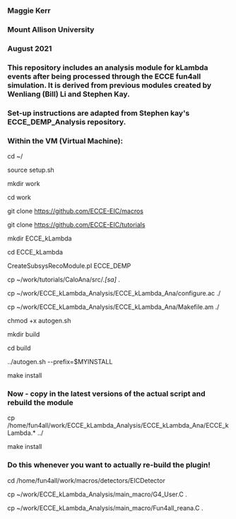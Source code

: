 ### Maggie Kerr

### Mount Allison University

### August 2021

### This repository includes an analysis module for kLambda events after being processed through the ECCE fun4all simulation. It is derived from previous modules created by Wenliang (Bill) Li and Stephen Kay.

### Set-up instructions are adapted from Stephen kay's ECCE_DEMP_Analysis repository.

### Within the VM (Virtual Machine):

cd ~/

source setup.sh

mkdir work

cd work

git clone https://github.com/ECCE-EIC/macros

git clone https://github.com/ECCE-EIC/tutorials

mkdir ECCE_kLambda

cd ECCE_kLambda

CreateSubsysRecoModule.pl ECCE_DEMP

cp ~/work/tutorials/CaloAna/src/*.[sa]* .

cp ~/work/ECCE_kLambda_Analysis/ECCE_kLambda_Ana/configure.ac ./

cp ~/work/ECCE_kLambda_Analysis/ECCE_kLambda_Ana/Makefile.am ./

chmod +x autogen.sh

mkdir build

cd build

../autogen.sh --prefix=$MYINSTALL

make install

### Now - copy in the latest versions of the actual script and rebuild the module

cp /home/fun4all/work/ECCE_kLambda_Analysis/ECCE_kLambda_Ana/ECCE_kLambda.* ../

make install

### Do this whenever you want to actually re-build the plugin!

cd /home/fun4all/work/macros/detectors/EICDetector

cp ~/work/ECCE_kLambda_Analysis/main_macro/G4_User.C .

cp ~/work/ECCE_kLambda_Analysis/main_macro/Fun4all_reana.C .
